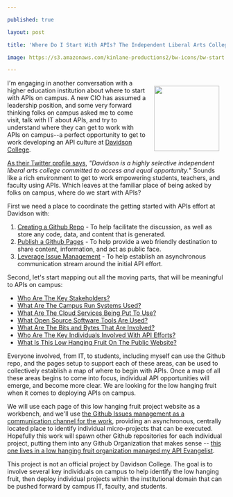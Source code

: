 ---
published: true
layout: post
title: 'Where Do I Start With APIs? The Independent Liberal Arts College Edition'
image: https://s3.amazonaws.com/kinlane-productions2/bw-icons/bw-start.jpeg
---

<p><img style="padding: 15px;" src="https://s3.amazonaws.com/kinlane-productions2/bw-icons/bw-start.jpeg" alt="" width="150" align="right" />
<p>I'm engaging in another conversation with a higher education institution about where to start with APIs on campus. A new CIO has assumed a leadership position, and some very forward thinking folks on campus asked me to come visit, talk with IT about APIs, and try to understand where they can get to work with APIs on campus--a perfect opportunity to get to work developing an API culture at&nbsp;<a href="http://www.davidson.edu/">Davidson College</a>.
<p><a href="https://twitter.com/DavidsonCollege">As their Twitter profile says</a>, <em>"</em><span><em>Davidson is a highly selective independent liberal arts college committed to access and equal opportunity.</em>" Sounds like a rich environment to get to work empowering students, teachers, and faculty using APIs. Which leaves at the familiar place of being asked by folks on campus, where do we start with APIs?</span>
<p>First we need a place to coordinate the getting started with APIs effort at Davidson with:
<ol>
<li><a href="https://github.com/low-hanging-fruit/davidson-college">Creating a Github Repo</a> - To help facilitate the discussion, as well as store any code, data, and content that is generated.</li>
<li><a href="https://low-hanging-fruit.github.io/davidson-college/">Publish a Github Pages</a> - To help provide a web friendly destination to share content, information, and act as public face.</li>
<li><a href="https://github.com/low-hanging-fruit/davidson-college/issues">Leverage Issue Management</a> - To help establish an asynchronous communication stream around the initial API effort.</li>
</ol>
<p>Second, let's start mapping out all the moving parts, that will be meaningful to APIs on campus:
<ul>
<li><a href="https://low-hanging-fruit.github.io/davidson-college/who-are-the-key-stakeholders/">Who Are The Key Stakeholders?</a></li>
<li><a href="https://low-hanging-fruit.github.io/davidson-college/what-are-the-campus-run-systems-used/">What Are The Campus Run Systems Used?</a></li>
<li><a href="https://low-hanging-fruit.github.io/davidson-college/what-are-the-cloud-services-being-put-to-use/">What Are The Cloud Services Being Put To Use?</a></li>
<li><a href="https://low-hanging-fruit.github.io/davidson-college/what-open-source-software-tools-area-used/">What Open Source Software Tools Are Used?</a></li>
<li><a href="https://low-hanging-fruit.github.io/davidson-college/what-are-the-bits-and-bytes-that-are-involved/">What Are The Bits and Bytes That Are Involved?</a></li>
<li><a href="https://low-hanging-fruit.github.io/davidson-college/who-are-the-key-individuals-involved-with-api-efforts/">Who Are The Key Individuals Involved With API Efforts?</a></li>
<li><a href="https://low-hanging-fruit.github.io/davidson-college/what-is-the-low-hanging-fruit-on-the-public-website/">What Is This Low Hanging Fruit On The Public Website?</a></li>
</ul>
<p>Everyone involved, from IT, to students, including myself can use the Github repo, and the pages setup to support each of these areas, can be used to collectively establish a map of where to begin with APIs. Once a map of all these areas begins to come into focus, individual API opportunities will emerge, and become more clear. We are looking for the low hanging fruit when it comes to deploying APIs on campus.
<p>We will use each page of this low hanging fruit project website as a workbench, and we'll use <a href="https://github.com/low-hanging-fruit/davidson-college/issues">the Github Issues management as a communication channel for the work</a>, providing an asynchronous, centrally located place to identify individual micro-projects that can be executed. Hopefully this work will spawn other Github repositories for each individual project, putting them into any Github Organization that makes sense -- <a href="https://github.com/low-hanging-fruit">this one lives in a low hanging fruit organization managed my API Evangelist</a>.
<p>This project is not an official project by Davidson College. The goal is to involve several key individuals on campus to help identify the low hanging fruit, then deploy individual projects within the institutional domain that can be pushed forward by campus IT, faculty, and students.

